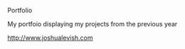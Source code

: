 Portfolio

My portfoio displaying my projects from the previous year

http://www.joshualevish.com


